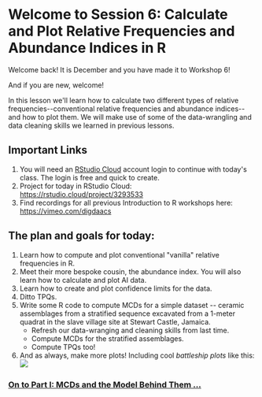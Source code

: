 # Welcome to Session 6: Calculate and Plot Relative Frequencies and Abundance Indices in R

Welcome back! It is December and you have made it to Workshop 6! 

And if you are new, welcome! 

In this lesson we'll learn how to calculate two different types of relative frequencies--conventional relative frequencies and abundance indices--and how to plot them.
We will make use of some of the data-wrangling and data cleaning skills we learned in previous lessons.  

## Important Links

1. You will need an [RStudio Cloud](https://rstudio.cloud/) account login to continue with today's class. The login is free and quick to create. 
2. Project for today in RStudio Cloud: https://rstudio.cloud/project/3293533
3. Find recordings for all previous Introduction to R workshops here: https://vimeo.com/digdaacs

## The plan and goals for today:

1. Learn how to compute and plot conventional "vanilla" relative frequencies in R.
2. Meet their more bespoke cousin, the abundance index. You will also learn how to calculate and plot AI data.
3. Learn how to create and plot confidence limits for the data.
4. Ditto TPQs.
5. Write some R code to compute MCDs for a simple dataset -- ceramic assemblages from a stratified sequence excavated from a 1-meter quadrat in the slave village site at Stewart Castle, Jamaica.
    - Refresh our data-wranging and cleaning skills from last time.
    - Compute MCDs for the stratified assemblages.
    - Compute TPQs too!  
6. And as always, make more plots! Including cool *battleship plots* like this:
![](./Images/BattleshipPlot.png)

### [On to Part I: MCDs and the Model Behind Them ...](https://github.com/DAACS-Research-Consortium/DAACS-Open-Academy/blob/main/FSS2021/Workshop5/Part_I.md)

